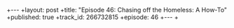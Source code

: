  +---
+layout: post
+title: "Episode 46: Chasing off the Homeless: A How-To"
+published: true
+track_id: 266732815
+episode: 46
+---
+<div class='list post-player' track='{{page.track_id}}'></div>
